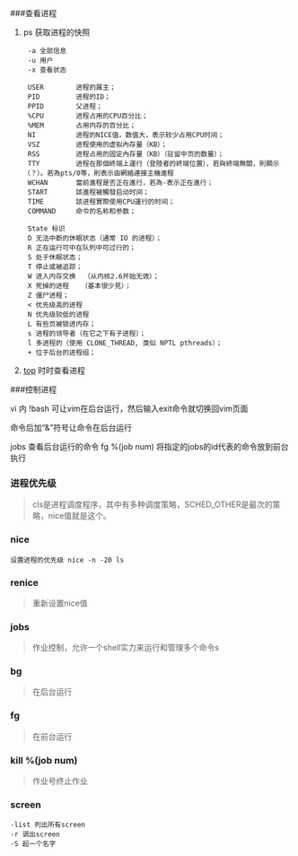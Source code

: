 ###查看进程
1. ps 获取进程的快照

        -a 全部信息
        -u 用户
        -x 查看状态
        
        USER        进程的属主；
        PID         进程的ID；
        PPID        父进程；
        %CPU        进程占用的CPU百分比；
        %MEM        占用内存的百分比；
        NI          进程的NICE值，数值大，表示较少占用CPU时间；
        VSZ         进程使用的虚拟內存量（KB）；
        RSS         进程占用的固定內存量（KB）（驻留中页的数量）；
        TTY         进程在那個終端上運行（登陸者的終端位置），若與終端無關，則顯示（？）。若為pts/0等，則表示由網絡連接主機進程
        WCHAN       當前進程是否正在進行，若為-表示正在進行；
        START       該進程被觸發启动时间；
        TIME        該进程實際使用CPU運行的时间；
        COMMAND     命令的名称和参数；
    
        State 标识
        D 无法中断的休眠状态（通常 IO 的进程）；
        R 正在运行可中在队列中可过行的；
        S 处于休眠状态；
        T 停止或被追踪；
        W 进入内存交换  （从内核2.6开始无效）；
        X 死掉的进程   （基本很少見）；
        Z 僵尸进程；
        < 优先级高的进程
        N 优先级较低的进程
        L 有些页被锁进内存；
        s 进程的领导者（在它之下有子进程）；
        l 多进程的（使用 CLONE_THREAD, 类似 NPTL pthreads）；
        + 位于后台的进程组；
        
2. [top](http://www.cnblogs.com/ggjucheng/archive/2012/01/08/2316399.html) 时时查看进程

###控制进程

vi 内 !bash 可让vim在后台运行，然后输入exit命令就切换回vim页面

命令后加“&”符号让命令在后台运行

jobs 查看后台运行的命令
fg %(job num) 将指定的jobs的id代表的命令放到前台执行 

### 进程优先级
>cls是进程调度程序，其中有多种调度策略，SCHED_OTHER是最次的策略，nice值就是这个。

### nice

    设置进程的优先级 nice -n -20 ls
    
### renice 
> 重新设置nice值 

### jobs
> 作业控制，允许一个shell实力来运行和管理多个命令s

### bg
>在后台运行

### fg
>在前台运行

### kill %(job num)
>作业号终止作业


### screen

    -list 列出所有screen
    -r 调出screen
    -S 起一个名字






